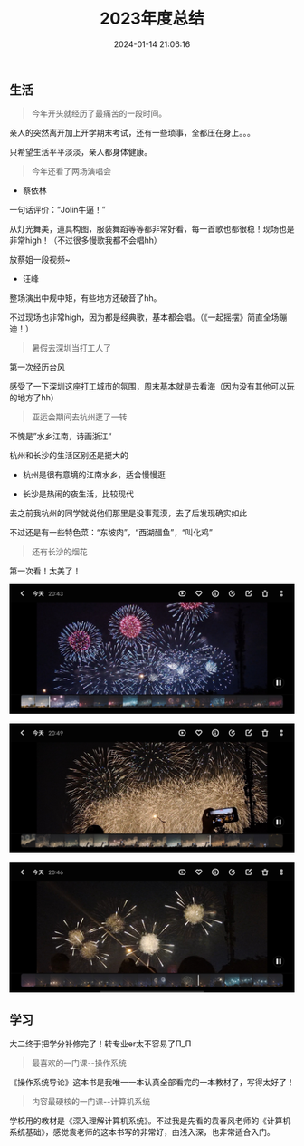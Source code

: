 ﻿---
title: 2023年度总结
date: 2024-01-14 21:06:16
tags:
categories: 
    - 总结
---
## 生活

> 今年开头就经历了最痛苦的一段时间。

亲人的突然离开加上开学期末考试，还有一些琐事，全都压在身上。。。

只希望生活平平淡淡，亲人都身体健康。



> 今年还看了两场演唱会

- 蔡依林

一句话评价：“Jolin牛逼！”

从灯光舞美，道具构图，服装舞蹈等等都非常好看，每一首歌也都很稳！现场也是非常high！（不过很多慢歌我都不会唱hh）

放蔡姐一段视频~



- 汪峰

整场演出中规中矩，有些地方还破音了hh。

不过现场也非常high，因为都是经典歌，基本都会唱。（《一起摇摆》简直全场蹦迪！）





> 暑假去深圳当打工人了

第一次经历台风



感受了一下深圳这座打工城市的氛围，周末基本就是去看海（因为没有其他可以玩的地方了hh）



> 亚运会期间去杭州逛了一转

不愧是”水乡江南，诗画浙江“



杭州和长沙的生活区别还是挺大的

- 杭州是很有意境的江南水乡，适合慢慢逛

- 长沙是热闹的夜生活，比较现代



去之前我杭州的同学就说他们那里是没事荒漠，去了后发现确实如此

不过还是有一些特色菜：“东坡肉”，“西湖醋鱼”，“叫化鸡”



> 还有长沙的烟花

第一次看！太美了！

![yanhua1](.\2023年度总结\yanhua1.jpg)

![yanhua2](.\2023年度总结\yanhua2.jpg)

![yanhua3](.\2023年度总结\yanhua3.jpg)

## 学习

大二终于把学分补修完了！转专业er太不容易了Π_Π

> 最喜欢的一门课--操作系统
>

《操作系统导论》这本书是我唯一一本认真全部看完的一本教材了，写得太好了！





> 内容最硬核的一门课--计算机系统

学校用的教材是《深入理解计算机系统》。不过我是先看的袁春风老师的《计算机系统基础》，感觉袁老师的这本书写的非常好，由浅入深，也非常适合入门。







